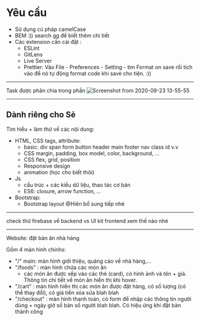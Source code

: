 # Yêu cầu 

* Sử dụng cú pháp camelCase
* BEM :)) search gg để biết thêm chi tiết
* Các extension cần cài đặt :
    * ESLint
    * GitLens
    * Live Server
    * Prettier: Vào File - Preferences - Setting - tìm Format on save rồi tích vào để nó tự động format code khi save cho tiện. :))

---

Task được phân chia trong phần
![Screenshot from 2020-09-23 13-55-55](https://user-images.githubusercontent.com/47035692/93977753-2a570a80-fda5-11ea-8e28-97de3b820b3e.png)


---
## Dành riêng cho Sẻ
Tìm hiểu + làm thử về các nội dung: 
* HTML, CSS tags, attribute: 
  * basic: div span form button header main footer nav class id v.v
  * CSS margin, padding, box model, color, background, ...
  * CSS flex, grid, position
  * Responsive design
  * animation (học cho biết thôi)
* Js
  * cấu trúc + các kiểu dữ liệu, thao tác cơ bản 
  * ES6: closure, arrow function, ... 
* Bootstrap:
  * Bootstrap layout @Hiên bổ sung tiếp nhé

---

check thử firebase về backend vs UI kit frontend xem thế nào nhé

---

Website: đặt bàn ăn nhà hàng

Gồm 4 màn hình chinhs:
* "/" main: màn hình giới thiệu, quảng cáo về nhà hàng,...
* "/foods" : màn hình chứa các món ăn
  * các món ăn được xếp vào các thẻ (card), có hình ảnh và tên + giá. Thông tin chi tiết về món ăn hiển thị khi hover.
* "/cart" : màn hình hiển thị các món ăn được đặt hàng, có số lượng (có thể thay đổi), có giá tiền xóa sửa blah blah
* "/checkout" : màn hình thanh toán, có form để nhập các thông tin người dùng + ngày giờ số bàn số người blah blah. Có hiệu ứng khi đặt bàn thành công